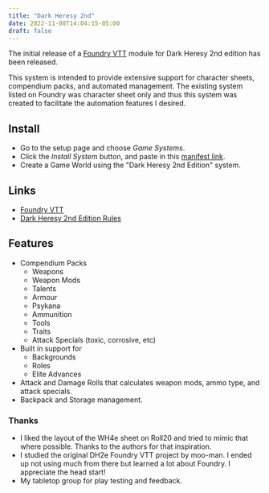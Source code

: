 ```yaml
---
title: "Dark Heresy 2nd"
date: 2022-11-08T14:04:15-05:00
draft: false
---
```

The initial release of a [Foundry VTT](https://foundryvtt.com/) module for Dark Heresy 2nd edition has been released. 

This system is intended to provide extensive support for character sheets, compendium packs, and automated management. The existing system listed on Foundry was character sheet only and thus this system was created to facilitate the automation features I desired.

## Install
 - Go to the setup page and choose _Game Systems_.
 - Click the _Install System_ button, and paste in this [manifest link](https://s3-keathley.nyc3.digitaloceanspaces.com/dark-heresy-2nd/system.json).
 - Create a Game World using the "Dark Heresy 2nd Edition" system.

## Links
  - [Foundry VTT](https://foundryvtt.com/)
  - [Dark Heresy 2nd Edition Rules](https://www.drivethrurpg.com/browse/pub/54/Cubicle-7-Entertainment-Ltd/subcategory/179_21610/Dark-Heresy-Second-Edition)

## Features
  - Compendium Packs
    - Weapons
    - Weapon Mods
    - Talents
    - Armour
    - Psykana
    - Ammunition
    - Tools
    - Traits
    - Attack Specials (toxic, corrosive, etc)
  - Built in support for
    - Backgrounds
    - Roles
    - Elite Advances
  - Attack and Damage Rolls that calculates weapon mods, ammo type, and attack specials.
  - Backpack and Storage management.

### Thanks
- I liked the layout of the WH4e sheet on Roll20 and tried to mimic that where possible. Thanks to the authors for that inspiration.
- I studied the original DH2e Foundry VTT project by moo-man. I ended up not using much from there but learned a lot about Foundry. I appreciate the head start!
- My tabletop group for play testing and feedback.


